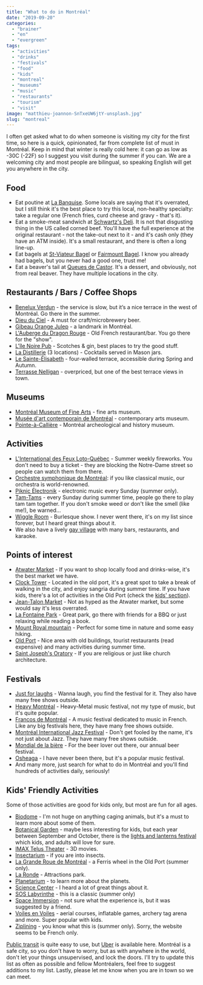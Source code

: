 ```yaml
---
title: "What to do in Montréal"
date: "2019-09-20"
categories: 
  - "brainer"
  - "en"
  - "evergreen"
tags: 
  - "activities"
  - "drinks"
  - "festivals"
  - "food"
  - "kids"
  - "montreal"
  - "museums"
  - "music"
  - "restaurants"
  - "tourism"
  - "visit"
image: "matthieu-joannon-SnTxeUW6jtY-unsplash.jpg"
slug: "montreal"
---
```


I often get asked what to do when someone is visiting my city for the first time, so here is a quick, opinionated, far from complete list of must in Montréal. Keep in mind that winter is really cold here: it can go as low as -30C (-22F) so I suggest you visit during the summer if you can. We are a welcoming city and most people are bilingual, so speaking English will get you anywhere in the city.

## Food

- Eat poutine at [La Banquise](http://labanquise.com/en/). Some locals are saying that it's overrated, but I still think it's the best place to try this local, non-healthy specialty: take a regular one (French fries, curd cheese and gravy - that's it).
- Eat a smoke-meat sandwich at [Schwartz's Deli](http://www.schwartzsdeli.com/). It is not that disgusting thing in the US called corned beef. You'll have the full experience at the original restaurant - not the take-out next to it - and it's cash only (they have an ATM inside). It's a small restaurant, and there is often a long line-up.
- Eat bagels at [St-Viateur Bagel](http://www.stviateurbagel.com/) or [Fairmount Bagel](https://fairmountbagel.com/). I know you already had bagels, but you never had a good one, trust me!
- Eat a beaver's tail at [Queues de Castor](http://beavertails.com/). It's a dessert, and obviously, not from real beaver. They have multiple locations in the city.

## Restaurants / Bars / Coffee Shops

- [Benelux Verdun](http://www.brasseriebenelux.com/wellington) - the service is slow, but it’s a nice terrace in the west of Montréal. Go there in the summer.
- [Dieu du Ciel](https://dieuduciel.com/en/) - A must for craft/microbrewery beer.
- [Gibeau Orange Julep](https://en.wikipedia.org/wiki/Gibeau_Orange_Julep) - a landmark in Montréal.
- [L'Auberge du Dragon Rouge](http://oyez.ca/aubergedudragonrouge/) - Old French restaurant/bar. You go there for the "show".
- [L'île Noire Pub](http://ilenoire.com/) - Scotches & gin, best places to try the good stuff.
- [La Distillerie](https://www.pubdistillerie.com/) (3 locations) - Cocktails served in Mason jars.
- [Le Sainte-Élisabeth](http://www.ste-elisabeth.com/) - four-walled terrace, accessible during Spring and Autumn.
- [Terrasse Nelligan](http://terrassenelligan.com/home/) - overpriced, but one of the best terrace views in town.

## Museums

- [Montréal Museum of Fine Arts](https://www.mbam.qc.ca/en/) - fine arts museum.
- [Musée d'art contemporain de Montréal](https://macm.org/en/) - contemporary arts museum.
- [Pointe-à-Callière](https://pacmusee.qc.ca/en/) - Montréal archeological and history museum.

## Activities

- [L'International des Feux Loto-Québec](https://www.laronde.com/larondeen/linternational-des-feux/overview) - Summer weekly fireworks. You don't need to buy a ticket - they are blocking the Notre-Dame street so people can watch them from there.
- [Orchestre symphonique de Montréal](https://www.osm.ca/en/home-osm/): if you like classical music, our orchestra is world-renowned.
- [Piknic Électronik](http://www.parcjeandrapeau.com/en/piknic-electronik-electro-music-montreal/) - electronic music every Sunday (summer only).
- [Tam-Tams](https://en.wikipedia.org/wiki/Tam-Tams) - every Sunday during summer time, people go there to play tam tam together. If you don't smoke weed or don't like the smell (like me!), be warned...
- [Wiggle Room](http://wiggleroom.ca/) - Burlesque show. I never went there, it's on my list since forever, but I heard great things about it.
- We also have a lively [gay village](https://www.montrealgayvillage.com/) with many bars, restaurants, and karaoke.

## Points of interest

- [Atwater Market](https://www.marchespublics-mtl.com/en/marches/atwater-market/) - If you want to shop locally food and drinks-wise, it's the best market we have.
- [Clock Tower](http://www.oldportofmontreal.com/attraction/clock-tower) - Located in the old port, it's a great spot to take a break of walking in the city, and enjoy sangria during summer time. If you have kids, there's a lot of activities in the Old Port (check the [kids' section](#kids-activities)).
- [Jean-Talon Market](https://www.marchespublics-mtl.com/en/marches/jean-talon-market/) - Not as hyped as the Atwater market, but some would say it's less overrated.
- [La Fontaine Park](https://en.wikipedia.org/wiki/La_Fontaine_Park) - Great park, go there with friends for a BBQ or just relaxing while reading a book.
- [Mount Royal mountain](https://www.lemontroyal.qc.ca/en) - Perfect for some time in nature and some easy hiking.
- [Old Port](http://www.oldportofmontreal.com/) - Nice area with old buildings, tourist restaurants (read expensive) and many activities during summer time.
- [Saint Joseph's Oratory](https://www.saint-joseph.org/en/) - If you are religious or just like church architecture.

## Festivals

- [Just for laughs](https://www.hahaha.com/en) - Wanna laugh, you find the festival for it. They also have many free shows outside.
- [Heavy Montréal](https://www.heavymontreal.com/en) - Heavy-Metal music festival, not my type of music, but it's quite popular.
- [Francos de Montréal](https://www.francosmontreal.com/en-CA) - A music festival dedicated to music in French. Like any big festivals here, they have many free shows outside.
- [Montréal International Jazz Festival](http://www.montrealjazzfest.com/en-CA) - Don't get fooled by the name, it's not just about Jazz. They have many free shows outside.
- [Mondial de la bière](https://festivalmondialbiere.qc.ca) - For the beer lover out there, our annual beer festival.
- [Osheaga](https://www.osheaga.com/en) - I have never been there, but it's a popular music festival.
- And many more, just search for what to do in Montréal and you'll find hundreds of activities daily, seriously!

## Kids' Friendly Activities

Some of those activities are good for kids only, but most are fun for all ages.

- [Biodome](http://espacepourlavie.ca/en/biodome) - I'm not huge on anything caging animals, but it's a must to learn more about some of them.
- [Botanical Garden](http://espacepourlavie.ca/en/botanical-garden) - maybe less interesting for kids, but each year between September and October, there is the [lights and lanterns festival](https://www.youtube.com/watch?v=XJO4QXe7aHM) which kids, and adults will love for sure.
- [IMAX Telus Theater](https://www.montrealsciencecentre.com/imax-telus-theater) - 3D movies.
- [Insectarium](http://espacepourlavie.ca/en/insectarium) - if you are into insects.
- [La Grande Roue de Montréal](https://lagranderouedemontreal.com/ticket-booth/) - a Ferris wheel in the Old Port (summer only).
- [La Ronde](https://www.sixflags.com/larondeen) - Attractions park.
- [Planetarium](http://espacepourlavie.ca/en/planetarium?lang=en) - to learn more about the planets.
- [Science Center](https://www.montrealsciencecentre.com) - I heard a lot of great things about it.
- [SOS Labyrinthe](https://soslabyrinthe.com/en/) - this is a classic (summer only)
- [Space Immersion](https://theinfiniteexperience.world/en/montreal/) - not sure what the experience is, but it was suggested by a friend.
- [Voiles en Voiles](https://www.voilesenvoiles.com/en/) - aerial courses, inflatable games, archery tag arena and more. Super popular with kids.
- [Ziplining](https://mtlzipline.com) - you know what this is (summer only). Sorry, the website seems to be French only.

[Public transit](http://www.stm.info/en) is quite easy to use, but [Uber](https://www.uber.com/global/en/cities/montreal/) is available here. Montréal is a safe city, so you don't have to worry, but as with anywhere in the world, don't let your things unsupervised, and lock the doors. I'll try to update this list as often as possible and fellow Montréalers, feel free to suggest additions to my list. Lastly, please let me know when you are in town so we can meet.
